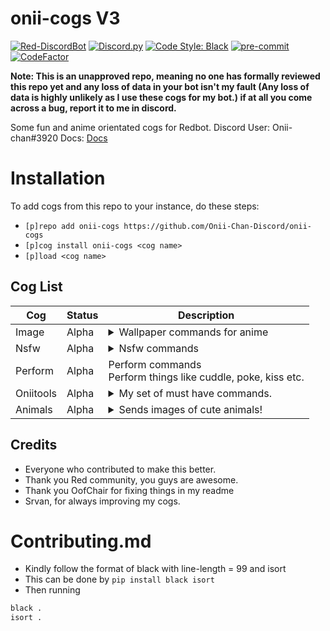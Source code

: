 # onii-cogs V3
[![Red-DiscordBot](https://img.shields.io/badge/Red--DiscordBot-V3-red.svg)](https://github.com/Cog-Creators/Red-DiscordBot)
[![Discord.py](https://img.shields.io/badge/Discord.py-rewrite-blue.svg)](https://github.com/Rapptz/discord.py/tree/rewrite)
[![Code Style: Black](https://img.shields.io/badge/code%20style-black-000000.svg)](https://github.com/ambv/black)
[![pre-commit](https://img.shields.io/badge/pre--commit-enabled-brightgreen?logo=pre-commit&logoColor=white)](https://github.com/pre-commit/pre-commit)
[![CodeFactor](https://www.codefactor.io/repository/github/onii-chan-discord/onii-cogs/badge)](https://www.codefactor.io/repository/github/onii-chan-discord/onii-cogs)

**Note: This is an unapproved repo, meaning no one has formally reviewed this repo yet and any loss of data in your bot isn't my fault (Any loss of data is highly unlikely as I use these cogs for my bot.)
if at all you come across a bug, report it to me in discord.**

Some fun and anime orientated cogs for Redbot.
Discord User:  Onii-chan#3920
Docs: [Docs](https://onii-cogs.readthedocs.io)
 # Installation
To add cogs from this repo to your instance, do these steps:
- `[p]repo add onii-cogs https://github.com/Onii-Chan-Discord/onii-cogs`
- `[p]cog install onii-cogs <cog name>`
- `[p]load <cog name>`

## Cog List
| Cog | Status | Description |
| --- | ---------- |---------------- |
| Image | Alpha |<details><summary>Wallpaper commands for anime</summary>This cog chooses random wallpapers from a different subreddits and sends them to you in an embed.</details>
| Nsfw | Alpha |<details><summary>Nsfw commands</summary>Nsfw commands, proceed with caution.</details>
| Perform |Alpha |<deatails><summary>Perform commands</summary>Perform things like cuddle, poke, kiss etc.</details>
| Oniitools | Alpha |<details><summary> My set of must have commands.</summary>This cog chooses random wallpapers from a different subreddits and sends them to you in an embed.</details>
| Animals | Alpha |<details><summary>Sends images of cute animals!</summary>Sends very cute animals in an embed, more animals coming soon.</details>

## Credits
- Everyone who contributed to make this better.
- Thank you Red community, you guys are awesome.
- Thank you OofChair for fixing things in my readme
- Srvan, for always improving my cogs.

# Contributing.md
- Kindly follow the format of black with line-length = 99 and isort
- This can be done by `pip install black isort`
- Then running
```py
black .
isort .
```

